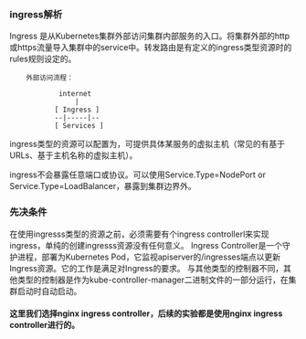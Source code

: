 ### ingress解析

Ingress 是从Kubernetes集群外部访问集群内部服务的入口。将集群外部的http或https流量导入集群中的service中。转发路由是有定义的ingress类型资源时的rules规则设定的。

        外部访问流程：

                internet
                    |
               [ Ingress ]
               --|-----|--
               [ Services ]
ingress类型的资源可以配置为，可提供具体某服务的虚拟主机（常见的有基于URLs、基于主机名称的虚拟主机）。

ingress不会暴露任意端口或协议。可以使用Service.Type=NodePort or Service.Type=LoadBalancer，暴露到集群边界外。

### 先决条件
在使用ingresss类型的资源之前，必须需要有个ingress controllerl来实现ingress，单纯的创建ingresss资源没有任何意义。
Ingress Controller是一个守护进程，部署为Kubernetes Pod，它监视apiserver的/ingresses端点以更新Ingress资源。它的工作是满足对Ingress的要求。
与其他类型的控制器不同，其他类型的控制器是作为kube-controller-manager二进制文件的一部分运行，在集群启动时自动启动。

#### 这里我们选择nginx ingress  controller，后续的实验都是使用nginx ingress controller进行的。

